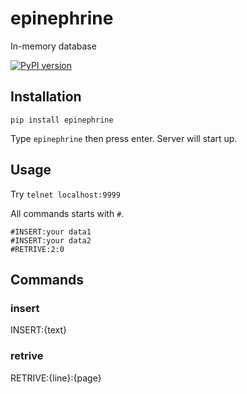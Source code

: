 # epinephrine
In-memory database

[![PyPI version](https://badge.fury.io/py/epinephrine.svg)](https://badge.fury.io/py/epinephrine)

## Installation
```
pip install epinephrine
```

Type `epinephrine` then press enter. Server will start up.

## Usage

Try `telnet localhost:9999`

All commands starts with `#`.

```
#INSERT:your data1
#INSERT:your data2
#RETRIVE:2:0
```


## Commands

### insert
INSERT:{text}

### retrive
RETRIVE:{line}:{page}
